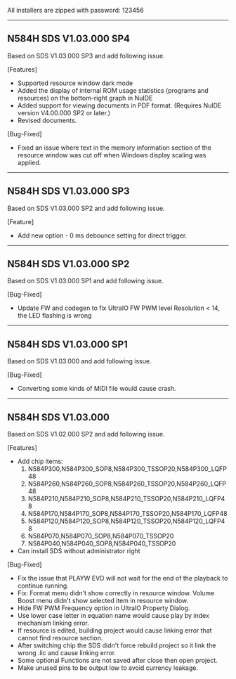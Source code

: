 All installers are zipped with password: 123456

-------------
N584H SDS V1.03.000 SP4
-------------
Based on SDS V1.03.000 SP3 and add following issue.

[Features]
+ Supported resource window dark mode
+ Added the display of internal ROM usage statistics (programs and resources) on the bottom-right graph in NuIDE
+ Added support for viewing documents in PDF format. (Requires NuIDE version V4.00.000 SP2 or later.)
+ Revised documents.

[Bug-Fixed] 
+ Fixed an issue where text in the memory information section of the resource window was cut off when Windows display scaling was applied.
 
-------------
N584H SDS V1.03.000 SP3
-------------
Based on SDS V1.03.000 SP2 and add following issue.

[Feature]
 + Add new option - 0 ms debounce setting for direct trigger.
 
-------------
N584H SDS V1.03.000 SP2
-------------
Based on SDS V1.03.000 SP1 and add following issue.

[Bug-Fixed]
+ Update FW and codegen to fix UltraIO FW PWM level Resolution < 14, the LED flashing is wrong
	
-------------
N584H SDS V1.03.000 SP1
-------------
Based on SDS V1.03.000 and add following issue.

[Bug-Fixed]
+ Converting some kinds of MIDI file would cause crash. 

-------------
N584H SDS V1.03.000
-------------
Based on SDS V1.02.000 SP2 and add following issue.

[Features]
+ Add chip items:
  1. N584P300,N584P300_SOP8,N584P300_TSSOP20,N584P300_LQFP48
  2. N584P260,N584P260_SOP8,N584P260_TSSOP20,N584P260_LQFP48
  3. N584P210,N584P210_SOP8,N584P210_TSSOP20,N584P210_LQFP48
  4. N584P170,N584P170_SOP8,N584P170_TSSOP20,N584P170_LQFP48
  5. N584P120,N584P120_SOP8,N584P120_TSSOP20,N584P120_LQFP48
  6. N584P070,N584P070_SOP8,N584P070_TSSOP20
  7. N584P040,N584P040_SOP8,N584P040_TSSOP20
+ Can install SDS without administrator right

[Bug-Fixed]
+ Fix the issue that PLAYW EVO will not wait for the end of the playback to continue running.
+ Fix: Format menu didn't show correctly in resource window. Volume Boost menu didn't show selected item in resource window.
+ Hide FW PWM Frequency option in UltraIO Property Dialog.
+ Use lower case letter in equation name would cause play by index mechanism linking error. 
+ If resource is edited, building project would cause linking error that cannot find resource section.
+ After switching chip the SDS didn't force rebuild project so it link the wrong .lic and cause linking error.
+ Some optional Functions are not saved after close then open project.
+ Make unused pins to be output low to avoid currency leakage.
